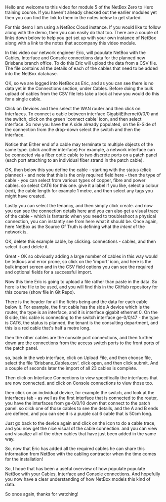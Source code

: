 Hello and welcome to this video for module 5 of the NetBox Zero to Hero training course. If you haven't already checked out the earlier modules yet then you can find the link to them in the notes below to get started.

For this demo I am using a NetBox Cloud instance. If you would like to follow along with the demo, then you can easily do that too. There are a couple of links down below to help you get set up with your own instance of NetBox along with a link to the notes that accompany this video module.

In this video our network engineer Eric, will populate NetBox with the Cables, Interface and Console connections data for the planned new Brisbane branch office. To do this Eric will upload the data from a CSV file. The file contains all the details of each of the cables that need to be added into the NetBox database.

OK, so we are logged into NetBox as Eric, and as you can see there is no data yet in the Connections section, under Cables. Before doing the bulk upload of cables from the CSV file lets take a look at how you would do this for a single cable.

Click on Devices and then select the WAN router and then click on Interfaces. To connect a cable between interface GigabitEthernet0/0/0 and the switch, click on the green 'connect cable' icon, and then select interface. So now you have the A side already populated, on the B-Side of the connection from the drop-down select the switch and then the interface.

Notice that Either end of a cable may terminate to multiple objects of the same type. (click another interface) For example, a network interface can be connected via a fiber optic cable to two discrete ports on a patch panel (each port attaching to an individual fiber strand in the patch cable).

OK, then below this you define the cable - starting with the status (click planned) - and note that this is the only required field here - then the type of cable - you can select from various types of copper, fibre and power cables. so select CAT6 for this one.  give it a label if you like, select a colour (red), the cable length for example 1 metre, and then select any tags you might have created.

Lastly you can select the tenancy, and then simply click create. and now you can see the connection details here and you can also get a visual trace of the cable - which is fantastic when you need to troubleshoot a physical connection, you can instantly see from here what it should be. Once again, here NetBox as the Source Of Truth is defining what the *intent* of the network is.

OK, delete this example cable, by clicking. connections - cables, and then select it and delete it.

Great - OK so obviously adding a large number of cables in this way would be tedious and error prone, so click on the 'import' icon, and here is the bulk import screen and in the CSV field options you can see the required and optional fields for a successful import.

Now this time Eric is going to upload a file rather than paste in the data. So here is the file to be used, and you will find this in the GitHub repository for this course (show file in Git Repo).

There is the header for all the fields being and the data for each cable below it. For example, the first cable has the side A device which is the router, the type is an interface, and it is interface gigabit ethernet 0. On the B side, this cable is connecting to the switch interface ge-0/0/47 - the type is CAT6, the status is planned, the tenant is the consulting department, and this is a red cable that's half a metre long.

then the other cables are the console port connections, and then further down are the connections from the access switch ports to the front ports of the patch panel.

so, back in the web interface, click on Upload File, and then choose file, select the file 'Brisbane_Cables.csv'. click open, and then click submit. And a couple of seconds later the import of all 23 cables is complete.

Then click on Interface Connections to view specifically the interfaces that are now connected. and click on Console connections to view those too.

then click on an individual device, for example the switch, and look at the interfaces tab - as well as the first interface that is connected to the router, you have the interfaces from ge-0/0/10 down that connect to the patch panel. so click one of those cables to see the details, and the A and B ends are defined, and you can see it is a purple cat 6 cable that is 50cm long.

Just go back to the device again and click on the icon to do a cable trace, and you now get the nice visual of the cable connection. and you can view and visualize all of the other cables that have just been added in the same way.

So, now that Eric has added all the required cables he can share this information from NetBox with the cabling contractor when the time comes for the installation!

So, I hope that has been a useful overview of how populate populate NetBox with your Cables, Interface and Console connections. And hopefully you now have a clear understanding of how NetBox models this kind of data.

So once again, thanks for watching!